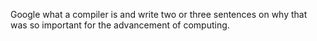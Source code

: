 Google what a compiler is and write two or three sentences on why that was so important for the advancement of computing.

